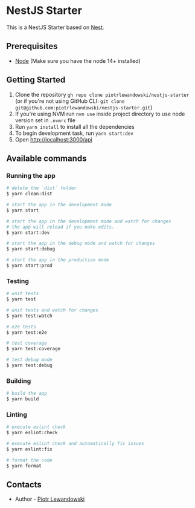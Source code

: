 # NestJS Starter

This is a NestJS Starter based on [Nest](https://github.com/nestjs/nest).

## Prerequisites

- [Node](https://nodejs.org/) (Make sure you have the node 14+ installed)

## Getting Started

1. Clone the repository `gh repo clone piotrlewandowski/nestjs-starter` (or if you're not using GitHub CLI: `git clone git@github.com:piotrlewandowski/nestjs-starter.git`)
2. If you're using NVM run `nvm use` inside project directory to use node version set in `.nvmrc` file
3. Run `yarn install` to install all the dependencies
4. To begin development task, run `yarn start:dev`
5. Open [http://localhost:3000/api](http://localhost:3000/api)

## Available commands

### Running the app

```bash
# delete the `dist` folder
$ yarn clean:dist

# start the app in the development mode
$ yarn start

# start the app in the development mode and watch for changes
# the app will reload if you make edits.
$ yarn start:dev

# start the app in the debug mode and watch for changes
$ yarn start:debug

# start the app in the production mode
$ yarn start:prod
```

### Testing

```bash
# unit tests
$ yarn test

# unit tests and watch for changes
$ yarn test:watch

# e2e tests
$ yarn test:e2e

# test coverage
$ yarn test:coverage

# test debug mode
$ yarn test:debug
```

### Building

```bash
# build the app
$ yarn build
```

### Linting

```bash
# execute eslint check
$ yarn eslint:check

# execute eslint check and automatically fix issues
$ yarn eslint:fix

# format the code
$ yarn format
```

## Contacts

- Author - [Piotr Lewandowski](https://piotrlewandowski.info)


